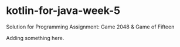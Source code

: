 # kotlin-for-java-week-5
Solution for Programming Assignment: Game 2048 &amp; Game of Fifteen

Adding something here.
